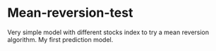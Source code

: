 # Mean-reversion-test
Very simple model with different stocks index to try a mean reversion algorithm.
My first prediction model.
